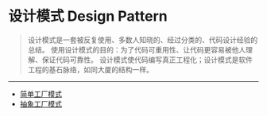 # 设计模式 Design Pattern
> 设计模式是一套被反复使用、多数人知晓的、经过分类的、代码设计经验的总结。
  使用设计模式的目的：为了代码可重用性、让代码更容易被他人理解、保证代码可靠性。 
  设计模式使代码编写真正工程化；设计模式是软件工程的基石脉络，如同大厦的结构一样。
***

- [简单工厂模式](https://github.com/yuanshichao1988/Interview-Knowledge-Collect/blob/master/designPattern/articles/simple-factory-pattern.md)
- [抽象工厂模式]()



